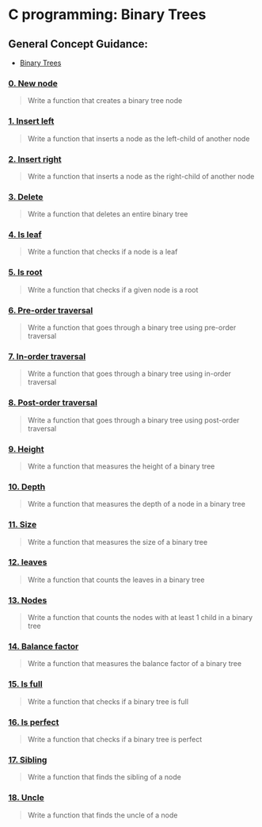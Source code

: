 # C programming: Binary Trees
## General Concept Guidance:
* [Binary Trees](./https://www.tutorialspoint.com/data_structures_algorithms/tree_data_structure.htm)
### [0. New node](./0-binary_tree_node.c)
> Write a function that creates a binary tree node
### [1. Insert left](./1-binary_tree_insert_left.c)
> Write a function that inserts a node as the left-child of another node
### [2. Insert right](./2-binary_tree_insert_right.c)
> Write a function that inserts a node as the right-child of another node
### [3. Delete](./3-binary_tree_delete.c)
> Write a function that deletes an entire binary tree
### [4. Is leaf](./4-binary_tree_is_leaf.c)
> Write a function that checks if a node is a leaf
### [5. Is root](./5-binary_tree_is_root.c)
> Write a function that checks if a given node is a root
### [6. Pre-order traversal](./6-binary_tree_preorder.c)
> Write a function that goes through a binary tree using pre-order traversal
### [7. In-order traversal](./7-binary_tree_inorder.c)
> Write a function that goes through a binary tree using in-order traversal
### [8. Post-order traversal](./8-binary_tree_postorder.c)
> Write a function that goes through a binary tree using post-order traversal
### [9. Height](./9-binary_tree_height.c)
> Write a function that measures the height of a binary tree
### [10. Depth](./10-binary_tree_depth.c)
> Write a function that measures the depth of a node in a binary tree
### [11. Size](./11-binary_tree_size.c)
> Write a function that measures the size of a binary tree
### [12. leaves](./12-binary_tree_leaves.c)
> Write a function that counts the leaves in a binary tree
### [13. Nodes](./13-binary_tree_nodes.c)
> Write a function that counts the nodes with at least 1 child in a binary tree
### [14. Balance factor](./14-binary_tree_balance.c)
> Write a function that measures the balance factor of a binary tree
### [15. Is full](./15-binary_tree_is_full.c)
> Write a function that checks if a binary tree is full
### [16. Is perfect](./16-binary_tree_is_perfect.c)
> Write a function that checks if a binary tree is perfect
### [17. Sibling](./17-binary_tree_sibling.c)
> Write a function that finds the sibling of a node
### [18. Uncle](./18-binary_tree_uncle.c)
> Write a function that finds the uncle of a node

